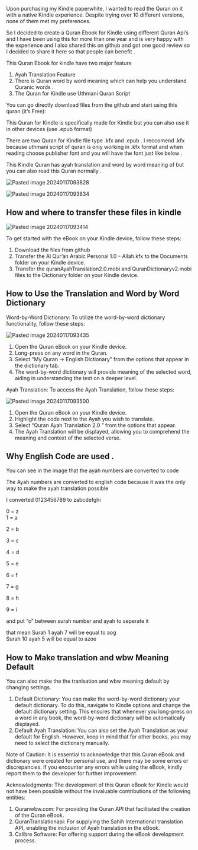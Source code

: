 Upon purchasing my Kindle paperwhite, I wanted to read the Quran on it with a native Kindle experience. Despite trying over 10 different versions, none of them met my preferences.

So I decided to create a Quran Ebook for Kindle using different Quran Api’s and I have been using this for more than one year and is very happy with the experience and I also shared this on github and got one good review so I decided to share it here so that people can benefit .

This Quran Ebook for kindle have two major feature

1. Ayah Translation Feature
2. There is Quran word by word meaning which can help you understand Quranic words .
3. The Quran for Kindle use Uthmani Quran Script

You can go directly download files from the github and start using this quran (it’s Free): 

This Quran for Kindle is specifically made for Kindle but you can also use it in other devices (use .epub format)

There are two Quran for Kindle file type .kfx and .epub . I reccomend .kfx because uthmani script of quran is only working in .kfx format and when reading choose publisher font and you will have the font just like below .

This Kindle Quran has ayah translation and word by word meaning of but you can also read this Quran normally .

![Pasted image 20240117093828](https://github.com/skillhacker-code/Kindle-Quran-Website/assets/68536959/d80db4d4-6848-4085-b785-85915f7c0eab)

![Pasted image 20240117093834](https://github.com/skillhacker-code/Kindle-Quran-Website/assets/68536959/2d6e1cb2-57f4-4470-94d4-46cfbb02f400)


How and where to transfer these files in kindle
----------

![Pasted image 20240117093414](https://github.com/skillhacker-code/Kindle-Quran-Website/assets/68536959/5ca10503-404c-4bdd-9a75-f3fcd9ba26b1)



To get started with the eBook on your Kindle device, follow these steps:

1. Download the files from github
2. Transfer the Al Qur’an Arabic Personal 1.0 – Allah.kfx to the Documents folder on your Kindle device.
3. Transfer the quranAyahTranslation2.0.mobi and QuranDictionaryv2.mobi files to the Dictionary folder on your Kindle device.

How to Use the Translation and Word by Word Dictionary
----------

Word-by-Word Dictionary: To utilize the word-by-word dictionary functionality, follow these steps:

![Pasted image 20240117093435](https://github.com/skillhacker-code/Kindle-Quran-Website/assets/68536959/1381f12e-c657-4543-bb90-b43ff033c738)


1. Open the Quran eBook on your Kindle device.
2. Long-press on any word in the Quran.
3. Select “My Quran -> English Dictionary” from the options that appear in the dictionary tab.
4. The word-by-word dictionary will provide meaning of the selected word, aiding in understanding the text on a deeper level.

Ayah Translation: To access the Ayah Translation, follow these steps:

![Pasted image 20240117093500](https://github.com/skillhacker-code/Kindle-Quran-Website/assets/68536959/54a151bd-170e-44f9-8a4b-49e56b6df321)


1. Open the Quran eBook on your Kindle device.
2. Highlight the code next to the Ayah you wish to translate.
3. Select “Quran Ayah Translation 2.0 ” from the options that appear.
4. The Ayah Translation will be displayed, allowing you to comprehend the meaning and context of the selected verse.

Why English Code are used .
----------

You can see in the image that the ayah numbers are converted to code

The Ayah numbers are converted to english code because it was the only way to make the ayah translation possible

I converted 0123456789 to zabcdefghi

0 = z  
1 = a  

2 = b

3 = c  

4 = d

5 = e  

6 = f

7 = g  

8 = h

9 = i

and put “o” between surah number and ayah to seperate it

that mean Surah 1 ayah 7 will be equal to aog  
Surah 10 ayah 5 will be equal to azoe

How to Make translation and wbw Meaning Default
----------

You can also make the the tranlsation and wbw meaning default by changing settings.

1. Default Dictionary: You can make the word-by-word dictionary your default dictionary. To do this, navigate to Kindle options and change the default dictionary setting. This ensures that whenever you long-press on a word in any book, the word-by-word dictionary will be automatically displayed.
2. Default Ayah Translation: You can also set the Ayah Translation as your default for English. However, keep in mind that for other books, you may need to select the dictionary manually.

Note of Caution: It is essential to acknowledge that this Quran eBook and dictionary were created for personal use, and there may be some errors or discrepancies. If you encounter any errors while using the eBook, kindly report them to the developer for further improvement.

Acknowledgments: The development of this Quran eBook for Kindle would not have been possible without the invaluable contributions of the following entities:

1. Quranwbw.com: For providing the Quran API that facilitated the creation of the Quran eBook.
2. QuranTranslationapi: For supplying the Sahih International translation API, enabling the inclusion of Ayah translation in the eBook.
3. Calibre Software: For offering support during the eBook development process.
